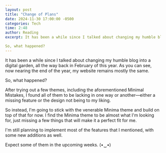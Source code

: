 ```yaml
---
layout: post
title: "Change of Plans"
date: 2024-11-30 17:00:00 -0500
categories: Tech
time: 2:48
author: Reading
excerpt: It has been a while since I talked about changing my humble blog into a digital garden, all the way back in February of this year. As you can see, now nearing the end of the year, my website remains mostly the same.

So, what happened?
---
```


It has been a while since I talked about changing my humble blog into a digital garden, all the way back in February of this year. As you can see, now nearing the end of the year, my website remains mostly the same.

So, what happened?

After trying out a few themes, including the aforementioned Minimal Mistakes, I found all of them to be lacking in one way or another—either a missing feature or the design not being to my liking.

So instead, I'm going to stick with the venerable Minima theme and build on top of that for now. I find the Minima theme to be almost what I'm looking for, just missing a few things that will make it a perfect fit for me.

I'm still planning to implement most of the features that I mentioned, with some new additions as well.

Expect some of them in the upcoming weeks. (•‿•)